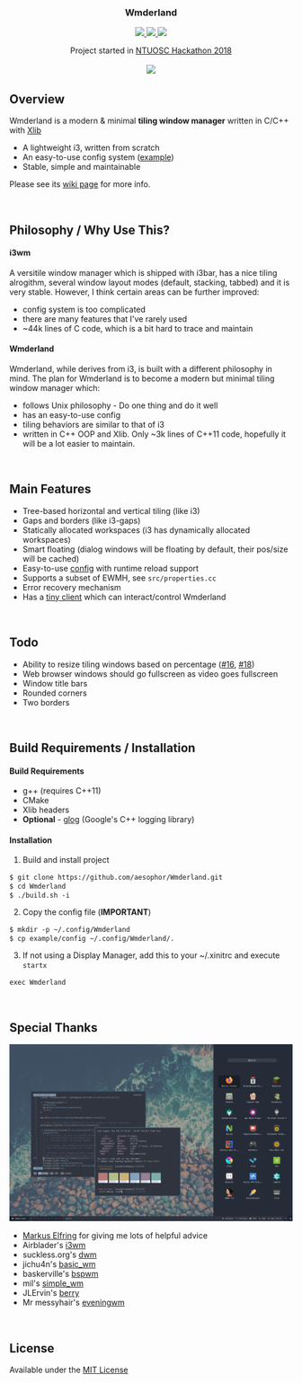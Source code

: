 <div align="center">
  
<h3>Wmderland</h3>
<a href="http://hits.dwyl.io/aesophor/Wmderland">
  <img src="http://hits.dwyl.io/aesophor/Wmderland.svg">
</a>
<a href="https://github.com/aesophor/Wmderland/blob/master/LICENSE">
  <img src="https://img.shields.io/badge/license-MIT-brightgreen.svg">
 </a>
<a href="https://travis-ci.org/aesophor/Wmderland">
  <img src="https://travis-ci.org/aesophor/Wmderland.svg?branch=master">
</a>
  
Project started in <a href="https://www.facebook.com/events/256671588330840/">NTUOSC Hackathon 2018</a><br><br>
<img src="https://github.com/aesophor/Wmderland/raw/master/.meta/tiling.png">
</div>

## Overview
Wmderland is a modern & minimal **tiling window manager** written in C/C++ with [Xlib](https://en.wikipedia.org/wiki/Xlib)

* A lightweight i3, written from scratch
* An easy-to-use config system ([example](https://github.com/aesophor/Wmderland/blob/master/example/config))
* Stable, simple and maintainable

Please see its [wiki page](https://github.com/aesophor/Wmderland/wiki) for more info.

<br>

## Philosophy / Why Use This?
#### i3wm
A versitile window manager which is shipped with i3bar, has a nice tiling alrogithm, several window layout modes (default, stacking, tabbed) and it is very stable. However, I think certain areas can be further improved:
* config system is too complicated
* there are many features that I've rarely used
* ~44k lines of C code, which is a bit hard to trace and maintain

#### Wmderland
Wmderland, while derives from i3, is built with a different philosophy in mind. The plan for Wmderland is to become a modern but minimal tiling window manager which:
* follows Unix philosophy - Do one thing and do it well
* has an easy-to-use config
* tiling behaviors are similar to that of i3
* written in C++ OOP and Xlib. Only ~3k lines of C++11 code, hopefully it will be a lot easier to maintain.

<br>

## Main Features
* Tree-based horizontal and vertical tiling (like i3)
* Gaps and borders (like i3-gaps)
* Statically allocated workspaces (i3 has dynamically allocated workspaces)
* Smart floating (dialog windows will be floating by default, their pos/size will be cached)
* Easy-to-use [config](https://github.com/aesophor/Wmderland/blob/master/example/config) with runtime reload support
* Supports a subset of EWMH, see `src/properties.cc`
* Error recovery mechanism
* Has a [tiny client](https://github.com/aesophor/Wmderland/tree/master/ipc) which can interact/control Wmderland

<br>

## Todo
* Ability to resize tiling windows based on percentage ([#16](https://github.com/aesophor/Wmderland/issues/16), [#18](https://github.com/aesophor/Wmderland/issues/18))
* Web browser windows should go fullscreen as video goes fullscreen
* Window title bars
* Rounded corners
* Two borders

<br>

## Build Requirements / Installation
#### Build Requirements
* g++ (requires C++11)
* CMake
* Xlib headers
* **Optional** - [glog](https://github.com/google/glog) (Google's C++ logging library)

#### Installation
1. Build and install project
```
$ git clone https://github.com/aesophor/Wmderland.git
$ cd Wmderland
$ ./build.sh -i
```

2. Copy the config file (**IMPORTANT**)
```
$ mkdir -p ~/.config/Wmderland
$ cp example/config ~/.config/Wmderland/.
```

3. If not using a Display Manager, add this to your ~/.xinitrc and execute `startx`
```
exec Wmderland
```

<br>

## Special Thanks
![](https://github.com/aesophor/Wmderland/raw/master/.meta/floating.png)

* [Markus Elfring](https://github.com/elfring) for giving me lots of helpful advice
* Airblader's [i3wm](https://github.com/i3/i3)
* suckless.org's [dwm](https://dwm.suckless.org/)
* jichu4n's [basic_wm](https://github.com/jichu4n/basic_wm)
* baskerville's [bspwm](https://github.com/baskerville/bspwm)
* mil's [simple_wm](https://github.com/mil/simple-wm)
* JLErvin's [berry](https://github.com/JLErvin/berry)
* Mr messyhair's [eveningwm](https://gitlab.com/mrmessyhair/eveningwm/blob/master/eveningwm.c)

<br>

## License
Available under the [MIT License](https://github.com/aesophor/Wmderland/blob/master/LICENSE)
